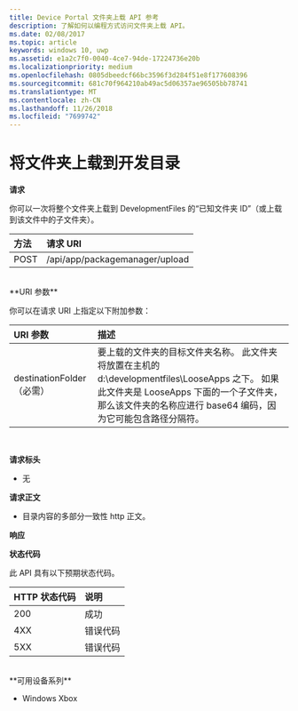 ```yaml
---
title: Device Portal 文件夹上载 API 参考
description: 了解如何以编程方式访问文件夹上载 API。
ms.date: 02/08/2017
ms.topic: article
keywords: windows 10, uwp
ms.assetid: e1a2c7f0-0040-4ce7-94de-17224736e20b
ms.localizationpriority: medium
ms.openlocfilehash: 0805dbeedcf66bc3596f3d284f51e8f177608396
ms.sourcegitcommit: 681c70f964210ab49ac5d06357ae96505bb78741
ms.translationtype: MT
ms.contentlocale: zh-CN
ms.lasthandoff: 11/26/2018
ms.locfileid: "7699742"
---
```

# <a name="upload-a-folder-to-the-development-directory"></a>将文件夹上载到开发目录

**请求**

你可以一次将整个文件夹上载到 DevelopmentFiles 的“已知文件夹 ID”（或上载到该文件中的子文件夹）。

方法      | 请求 URI
:------     | :------
POST | /api/app/packagemanager/upload 
<br />
**URI 参数**

你可以在请求 URI 上指定以下附加参数：

URI 参数      | 描述
:------     | :-----
destinationFolder（必需） | 要上载的文件夹的目标文件夹名称。 此文件夹将放置在主机的 d:\developmentfiles\LooseApps 之下。 如果此文件夹是 LooseApps 下面的一个子文件夹，那么该文件夹的名称应进行 base64 编码，因为它可能包含路径分隔符。
<br />

**请求标头**

- 无

**请求正文**

- 目录内容的多部分一致性 http 正文。

**响应**

**状态代码**

此 API 具有以下预期状态代码。

HTTP 状态代码      | 说明
:------     | :-----
200 | 成功
4XX | 错误代码
5XX | 错误代码
<br />
**可用设备系列**

* Windows Xbox

